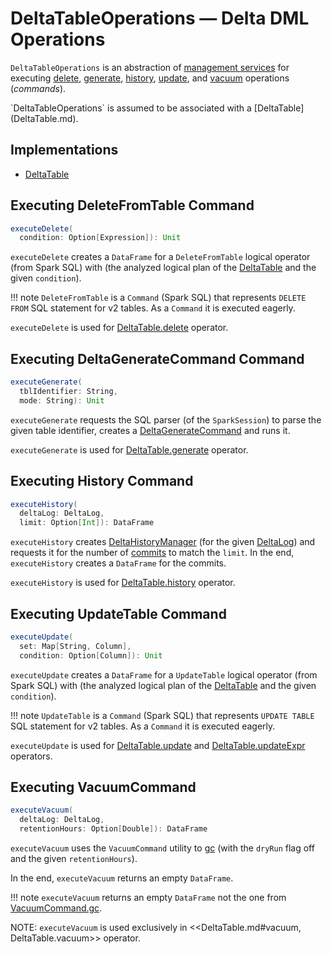 # DeltaTableOperations &mdash; Delta DML Operations

`DeltaTableOperations` is an abstraction of [management services](#implementations) for executing [delete](#executeDelete), [generate](#executeGenerate), [history](#executeHistory), [update](#executeUpdate), and [vacuum](#executeVacuum) operations (_commands_).

<span id="self">
`DeltaTableOperations` is assumed to be associated with a [DeltaTable](DeltaTable.md).

## Implementations

* [DeltaTable](DeltaTable.md)

## <span id="executeDelete"> Executing DeleteFromTable Command

```scala
executeDelete(
  condition: Option[Expression]): Unit
```

`executeDelete` creates a `DataFrame` for a `DeleteFromTable` logical operator (from Spark SQL) with (the analyzed logical plan of the [DeltaTable](#self) and the given `condition`).

!!! note
    `DeleteFromTable` is a `Command` (Spark SQL) that represents `DELETE FROM` SQL statement for v2 tables. As a `Command` it is executed eagerly.

`executeDelete` is used for [DeltaTable.delete](DeltaTable.md#delete) operator.

## <span id="executeGenerate"> Executing DeltaGenerateCommand Command

```scala
executeGenerate(
  tblIdentifier: String,
  mode: String): Unit
```

`executeGenerate` requests the SQL parser (of the `SparkSession`) to parse the given table identifier, creates a [DeltaGenerateCommand](DeltaGenerateCommand.md) and runs it.

`executeGenerate` is used for [DeltaTable.generate](DeltaTable.md#generate) operator.

## <span id="executeHistory"> Executing History Command

```scala
executeHistory(
  deltaLog: DeltaLog,
  limit: Option[Int]): DataFrame
```

`executeHistory` creates [DeltaHistoryManager](DeltaHistoryManager.md) (for the given [DeltaLog](DeltaLog.md)) and requests it for the number of [commits](DeltaHistoryManager.md#getHistory) to match the `limit`. In the end, `executeHistory` creates a `DataFrame` for the commits.

`executeHistory` is used for [DeltaTable.history](DeltaTable.md#history) operator.

## <span id="executeUpdate"> Executing UpdateTable Command

```scala
executeUpdate(
  set: Map[String, Column],
  condition: Option[Column]): Unit
```

`executeUpdate` creates a `DataFrame` for a `UpdateTable` logical operator (from Spark SQL) with (the analyzed logical plan of the [DeltaTable](#self) and the given `condition`).

!!! note
    `UpdateTable` is a `Command` (Spark SQL) that represents `UPDATE TABLE` SQL statement for v2 tables. As a `Command` it is executed eagerly.

`executeUpdate` is used for [DeltaTable.update](DeltaTable.md#update) and [DeltaTable.updateExpr](DeltaTable.md#updateExpr) operators.

## <span id="executeVacuum"> Executing VacuumCommand

```scala
executeVacuum(
  deltaLog: DeltaLog,
  retentionHours: Option[Double]): DataFrame
```

`executeVacuum` uses the `VacuumCommand` utility to [gc](VacuumCommand.md#gc) (with the `dryRun` flag off and the given `retentionHours`).

In the end, `executeVacuum` returns an empty `DataFrame`.

!!! note
    `executeVacuum` returns an empty `DataFrame` not the one from [VacuumCommand.gc](VacuumCommand.md#gc).

NOTE: `executeVacuum` is used exclusively in <<DeltaTable.md#vacuum, DeltaTable.vacuum>> operator.
